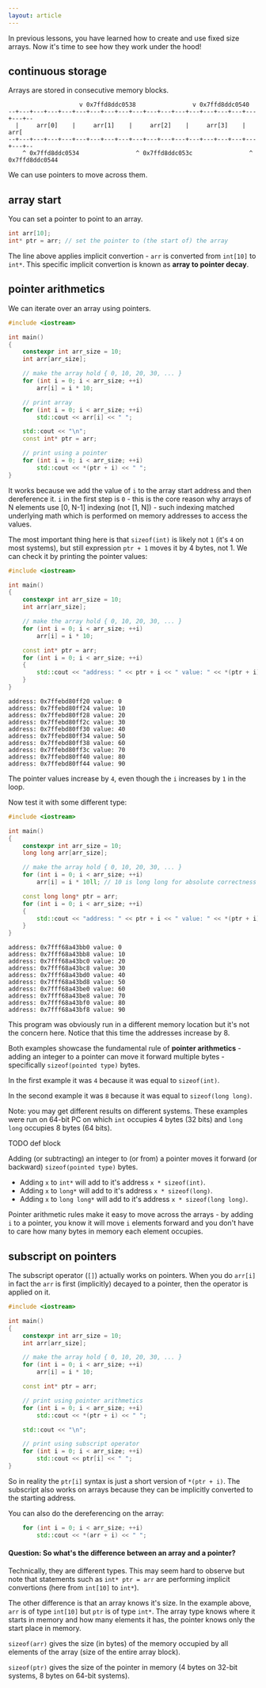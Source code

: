 ```yaml
---
layout: article
---
```


In previous lessons, you have learned how to create and use fixed size arrays. Now it's time to see how they work under the hood!

## continuous storage

Arrays are stored in consecutive memory blocks.

```
                    v 0x7ffd8ddc0538                v 0x7ffd8ddc0540
--+---+---+---+---+---+---+---+---+---+---+---+---+---+---+---+---+---+---+--
  |     arr[0]    |     arr[1]    |     arr[2]    |     arr[3]    |     arr[
--+---+---+---+---+---+---+---+---+---+---+---+---+---+---+---+---+---+---+--
    ^ 0x7ffd8ddc0534                ^ 0x7ffd8ddc053c                ^ 0x7ffd8ddc0544
```

We can use pointers to move across them.

## array start

You can set a pointer to point to an array.

```c++
int arr[10];
int* ptr = arr; // set the pointer to (the start of) the array
```

The line above applies implicit convertion - `arr` is converted from `int[10]` to `int*`. This specific implicit convertion is known as **array to pointer decay**.

## pointer arithmetics

We can iterate over an array using pointers.

```c++
#include <iostream>

int main()
{
    constexpr int arr_size = 10;
    int arr[arr_size];

    // make the array hold { 0, 10, 20, 30, ... }
    for (int i = 0; i < arr_size; ++i)
        arr[i] = i * 10;

    // print array
    for (int i = 0; i < arr_size; ++i)
        std::cout << arr[i] << " ";

    std::cout << "\n";
    const int* ptr = arr;

    // print using a pointer
    for (int i = 0; i < arr_size; ++i)
        std::cout << *(ptr + i) << " ";
}
```

It works because we add the value of `i` to the array start address and then dereference it. `i` in the first step is `0` - this is the core reason why arrays of N elements use \[0, N-1\] indexing (not \[1, N\]) - such indexing matched underlying math which is performed on memory addresses to access the values.

The most important thing here is that `sizeof(int)` is likely not `1` (it's `4` on most systems), but still expression `ptr + 1` moves it by 4 bytes, not 1. We can check it by printing the pointer values:

```c++
#include <iostream>

int main()
{
    constexpr int arr_size = 10;
    int arr[arr_size];

    // make the array hold { 0, 10, 20, 30, ... }
    for (int i = 0; i < arr_size; ++i)
        arr[i] = i * 10;

    const int* ptr = arr;
    for (int i = 0; i < arr_size; ++i)
    {
        std::cout << "address: " << ptr + i << " value: " << *(ptr + i) << "\n";
    }
}
```

~~~
address: 0x7ffebd80ff20 value: 0
address: 0x7ffebd80ff24 value: 10
address: 0x7ffebd80ff28 value: 20
address: 0x7ffebd80ff2c value: 30
address: 0x7ffebd80ff30 value: 40
address: 0x7ffebd80ff34 value: 50
address: 0x7ffebd80ff38 value: 60
address: 0x7ffebd80ff3c value: 70
address: 0x7ffebd80ff40 value: 80
address: 0x7ffebd80ff44 value: 90
~~~

The pointer values increase by `4`, even though the `i` increases by `1` in the loop.

Now test it with some different type:

```c++
#include <iostream>

int main()
{
    constexpr int arr_size = 10;
    long long arr[arr_size];

    // make the array hold { 0, 10, 20, 30, ... }
    for (int i = 0; i < arr_size; ++i)
        arr[i] = i * 10ll; // 10 is long long for absolute correctness

    const long long* ptr = arr;
    for (int i = 0; i < arr_size; ++i)
    {
        std::cout << "address: " << ptr + i << " value: " << *(ptr + i) << "\n";
    }
}
```

```
address: 0x7fff68a43bb0 value: 0
address: 0x7fff68a43bb8 value: 10
address: 0x7fff68a43bc0 value: 20
address: 0x7fff68a43bc8 value: 30
address: 0x7fff68a43bd0 value: 40
address: 0x7fff68a43bd8 value: 50
address: 0x7fff68a43be0 value: 60
address: 0x7fff68a43be8 value: 70
address: 0x7fff68a43bf0 value: 80
address: 0x7fff68a43bf8 value: 90
```

This program was obviously run in a different memory location but it's not the concern here. Notice that this time the addresses increase by 8.

Both examples showcase the fundamental rule of **pointer arithmetics** - adding an integer to a pointer can move it forward multiple bytes - specifically `sizeof(pointed type)` bytes.

In the first example it was `4` because it was equal to `sizeof(int)`.

In the second example it was `8` because it was equal to `sizeof(long long)`.

Note: you may get different results on different systems. These examples were run on 64-bit PC on which `int` occupies 4 bytes (32 bits) and `long long` occupies 8 bytes (64 bits).

TODO def block

<div class="note success" markdown="block">

Adding (or subtracting) an integer to (or from) a pointer moves it forward (or backward) `sizeof(pointed type)` bytes.

- Adding `x` to `int*` will add to it's address `x * sizeof(int)`.
- Adding `x` to `long*` will add to it's address `x * sizeof(long)`.
- Adding `x` to `long long*` will add to it's address `x * sizeof(long long)`.
</div>

Pointer arithmetic rules make it easy to move across the arrays - by adding `i` to a pointer, you know it will move `i` elements forward and you don't have to care how many bytes in memory each element occupies.

## subscript on pointers

The subscript operator (`[]`) actually works on pointers. When you do `arr[i]` in fact the `arr` is first (implicitly) decayed to a pointer, then the operator is applied on it.

```c++
#include <iostream>

int main()
{
    constexpr int arr_size = 10;
    int arr[arr_size];

    // make the array hold { 0, 10, 20, 30, ... }
    for (int i = 0; i < arr_size; ++i)
        arr[i] = i * 10;

    const int* ptr = arr;

    // print using pointer arithmetics
    for (int i = 0; i < arr_size; ++i)
        std::cout << *(ptr + i) << " ";

    std::cout << "\n";

    // print using subscript operator
    for (int i = 0; i < arr_size; ++i)
        std::cout << ptr[i] << " ";
}
```

So in reality the `ptr[i]` syntax is just a short version of `*(ptr + i)`. The subscript also works on arrays because they can be implicitly converted to the starting address.

You can also do the dereferencing on the array:

```c++
    for (int i = 0; i < arr_size; ++i)
        std::cout << *(arr + i) << " ";
```

#### Question: So what's the difference between an array and a pointer?

Technically, they are different types. This may seem hard to observe but note that statements such as `int* ptr = arr` are performing implicit convertions (here from `int[10]` to `int*`).

The other difference is that an array knows it's size. In the example above, `arr` is of type `int[10]` but `ptr` is of type `int*`. The array type knows where it starts in memory and how many elements it has, the pointer knows only the start place in memory.

`sizeof(arr)` gives the size (in bytes) of the memory occupied by all elements of the array (size of the entire array block).

`sizeof(ptr)` gives the size of the pointer in memory (4 bytes on 32-bit systems, 8 bytes on 64-bit systems).

